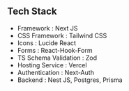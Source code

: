 ## Tech Stack

- Framework : Next JS
- CSS Framework : Tailwind CSS
- Icons : Lucide React 
- Forms : React-Hook-Form
- TS Schema Validation : Zod
- Hosting Service : Vercel
- Authentication : Next-Auth
- Backend : Nest JS, Postgres, Prisma 